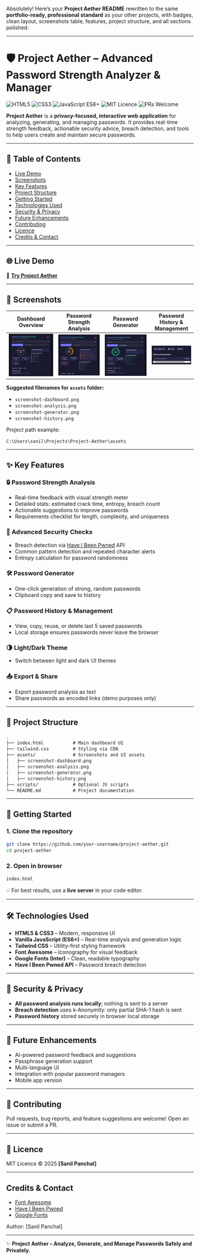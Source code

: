 Absolutely! Here’s your **Project Aether README** rewritten to the same **portfolio-ready, professional standard** as your other projects, with badges, clean layout, screenshots table, features, project structure, and all sections polished:

---

# 🛡️ Project Aether – Advanced Password Strength Analyzer & Manager

![HTML5](https://img.shields.io/badge/HTML5-E34F26?logo=html5\&logoColor=white)
![CSS3](https://img.shields.io/badge/CSS3-1572B6?logo=css3\&logoColor=white)
![JavaScript ES6+](https://img.shields.io/badge/JavaScript-ES6%2B-F7DF1E?logo=javascript\&logoColor=black)
![MIT Licence](https://img.shields.io/badge/License-MIT-green.svg)
![PRs Welcome](https://img.shields.io/badge/PRs-Welcome-brightgreen.svg)

**Project Aether** is a **privacy-focused, interactive web application** for analyzing, generating, and managing passwords. It provides real-time strength feedback, actionable security advice, breach detection, and tools to help users create and maintain secure passwords.

---

## 📑 Table of Contents

* [Live Demo](#-live-demo)
* [Screenshots](#-screenshots)
* [Key Features](#-key-features)
* [Project Structure](#-project-structure)
* [Getting Started](#-getting-started)
* [Technologies Used](#-technologies-used)
* [Security & Privacy](#-security--privacy)
* [Future Enhancements](#-future-enhancements)
* [Contributing](#-contributing)
* [Licence](#-licence)
* [Credits & Contact](#-credits--contact)

---

## 🌐 Live Demo

🔗 **[Try Project Aether](https://yourusername.github.io/project-aether/)**

---

## 📸 Screenshots

| Dashboard Overview                                     | Password Strength Analysis                           | Password Generator                                     | Password History & Management                      |
| ------------------------------------------------------ | ---------------------------------------------------- | ------------------------------------------------------ | -------------------------------------------------- |
| ![Dashboard Overview](assets/screenshot-dashboard.png) | ![Strength Analysis](assets/screenshot-analysis.png) | ![Password Generator](assets/screenshot-generator.png) | ![Password History](assets/screenshot-history.png) |

**Suggested filenames for `assets` folder:**

* `screenshot-dashboard.png`
* `screenshot-analysis.png`
* `screenshot-generator.png`
* `screenshot-history.png`

Project path example:

```
C:\Users\sanil\Projects\Project-Aether\assets
```

---

## ✨ Key Features

### 🔒 Password Strength Analysis

* Real-time feedback with visual strength meter
* Detailed stats: estimated crack time, entropy, breach count
* Actionable suggestions to improve passwords
* Requirements checklist for length, complexity, and uniqueness

### 🧠 Advanced Security Checks

* Breach detection via [Have I Been Pwned](https://haveibeenpwned.com/) API
* Common pattern detection and repeated character alerts
* Entropy calculation for password randomness

### 🛠️ Password Generator

* One-click generation of strong, random passwords
* Clipboard copy and save to history

### 📋 Password History & Management

* View, copy, reuse, or delete last 5 saved passwords
* Local storage ensures passwords never leave the browser

### 🌗 Light/Dark Theme

* Switch between light and dark UI themes

### 📤 Export & Share

* Export password analysis as text
* Share passwords as encoded links (demo purposes only)

---

## 📂 Project Structure

```text
.
├── index.html           # Main dashboard UI
├── tailwind.css         # Styling via CDN
├── assets/              # Screenshots and UI assets
│   ├── screenshot-dashboard.png
│   ├── screenshot-analysis.png
│   ├── screenshot-generator.png
│   ├── screenshot-history.png
├── scripts/             # Optional JS scripts
└── README.md            # Project documentation
```

---

## 🚀 Getting Started

### 1. Clone the repository

```bash
git clone https://github.com/your-username/project-aether.git
cd project-aether
```

### 2. Open in browser

```bash
index.html
```

💡 For best results, use a **live server** in your code editor.

---

## 🛠️ Technologies Used

* **HTML5 & CSS3** – Modern, responsive UI
* **Vanilla JavaScript (ES6+)** – Real-time analysis and generation logic
* **Tailwind CSS** – Utility-first styling framework
* **Font Awesome** – Iconography for visual feedback
* **Google Fonts (Inter)** – Clean, readable typography
* **Have I Been Pwned API** – Password breach detection

---

## 🔐 Security & Privacy

* **All password analysis runs locally**; nothing is sent to a server
* **Breach detection** uses k-Anonymity: only partial SHA-1 hash is sent
* **Password history** stored securely in browser local storage

---

## 🌟 Future Enhancements

* AI-powered password feedback and suggestions
* Passphrase generation support
* Multi-language UI
* Integration with popular password managers
* Mobile app version

---

## 🤝 Contributing

Pull requests, bug reports, and feature suggestions are welcome! Open an issue or submit a PR.

---

## 📜 Licence

MIT Licence © 2025 **\[Sanil Panchal]**

---

## Credits & Contact

* [Font Awesome](https://fontawesome.com/)
* [Have I Been Pwned](https://haveibeenpwned.com/)
* [Google Fonts](https://fonts.google.com/)

Author: [Sanil Panchal]

---

✨ **Project Aether – Analyze, Generate, and Manage Passwords Safely and Privately.**

